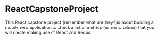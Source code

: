 # ReactCapstoneProject
This React capstone project (remember what are they?)is about building a mobile web application to check a list of metrics (numeric values) that you will create making use of React and Redux.
